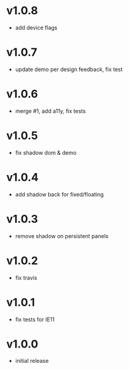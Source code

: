 v1.0.8
==================
* add device flags

v1.0.7
==================
* update demo per design feedback, fix test

v1.0.6
==================
* merge #1, add a11y, fix tests

v1.0.5
==================
* fix shadow dom & demo

v1.0.4
==================
* add shadow back for fixed/floating

v1.0.3
==================
* remove shadow on persistent panels

v1.0.2
==================
* fix travis

v1.0.1
==================
* fix tests for IE11

v1.0.0
==================
* initial release
